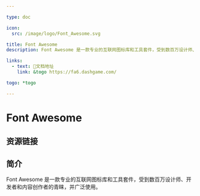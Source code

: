```yaml
---

type: doc

icon:
  src: /image/logo/Font_Awesome.svg

title: Font Awesome
description: Font Awesome 是一款专业的互联网图标库和工具套件，受到数百万设计师、开发者和内容创作者的青睐，并广泛使用。

links:
  - text: 📖文档地址
    link: &togo https://fa6.dashgame.com/

togo: *togo

---
```


<ShowLogo />

# Font Awesome

<ShowBreadcrumb />

## 资源链接

<ShowLinks />

## 简介

Font Awesome 是一款专业的互联网图标库和工具套件，受到数百万设计师、开发者和内容创作者的青睐，并广泛使用。
